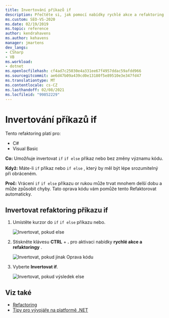 ```yaml
---
title: Invertování příkazů if
description: Přečtěte si, jak pomocí nabídky rychlé akce a refaktoring Invertovat příkaz if nebo if else beze změny významu kódu.
ms.custom: SEO-VS-2020
ms.date: 02/19/2019
ms.topic: reference
author: kendrahavens
ms.author: kehavens
manager: jmartens
dev_langs:
- CSharp
- VB
ms.workload:
- dotnet
ms.openlocfilehash: cf4ad7c25030e4a331ee67f4957ddac59afdd966
ms.sourcegitcommit: ae6d47b09a439cd0e13180f5e89510e3e347fd47
ms.translationtype: MT
ms.contentlocale: cs-CZ
ms.lasthandoff: 02/08/2021
ms.locfileid: "99852229"
---
```

# <a name="invert-if-statement"></a>Invertování příkazů if

Tento refaktoring platí pro:

- C#
- Visual Basic

**Co:** Umožňuje invertovat `if` `if else` příkaz nebo bez změny významu kódu.

**Když:** Máte-li `if` příkaz nebo `if else` , který by měl být lépe srozumitelný při obráceném.

**Proč:** Vrácení `if` `if else` příkazu or rukou může trvat mnohem delší dobu a může způsobit chyby. Tato oprava kódu vám pomůže tento Refaktorovat automaticky.

## <a name="invert-if-statement-refactoring"></a>Invertovat refaktoring příkazu if

1. Umístěte kurzor do `if` `if else` příkazu nebo.

    ![Invertovat, pokud else](media/invert-if.png)

2. Stiskněte klávesu **CTRL** + **.** pro aktivaci nabídky **rychlé akce a refaktoringy** .

    ![Invertovat, pokud jinak Oprava kódu](media/invert-if-codefix.png)

3. Vyberte **Invertovat if**.

    ![Invertovat, pokud výsledek else](media/invert-if-codefix-result.png)

## <a name="see-also"></a>Viz také

- [Refactoring](../refactoring-in-visual-studio.md)
- [Tipy pro vývojáře na platformě .NET](../csharp-developer-productivity.md)
